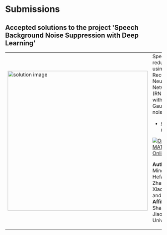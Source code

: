 # Submissions

## Accepted solutions to the project 'Speech Background Noise Suppression with Deep Learning'
<table>
<tr class="odd">
<td width ="500">
<img src="https://gist.githubusercontent.com/robertogl/e0115dc303472a9cfd52bbbc8edb7665/raw/denoiseRNN.png" alt="solution image" width="450"/>
</td>
<td width ="500">
Speech noise reduction using Recurrent Neural Network (RNN) trained with added Gaussian noise<br>
<ul>
<li><a href="https://github.com/BanmaS/MATLAB-denoise/">GitHub repository</a></li>
</ul>

[![Open in MATLAB Online](https://www.mathworks.com/images/responsive/global/open-in-matlab-online.svg)](https://matlab.mathworks.com/open/github/v1?repo=BanmaS/MATLAB-denoise)

**Author:** Mingqi Xie, Hefang Zhang, Xiaoheng Xia, and Yu Guo</br>
**Affiliation** Shanghai Jiao Tong University
</td>
</tr>
</table>
